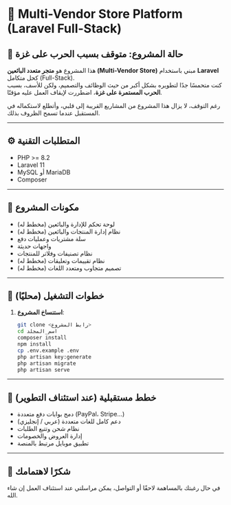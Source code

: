 # 🛒 Multi-Vendor Store Platform (Laravel Full-Stack)

## 🛑 حالة المشروع: متوقف بسبب الحرب على غزة

هذا المشروع هو **متجر متعدد البائعين (Multi-Vendor Store)** مبني باستخدام **Laravel** كحل متكامل (Full-Stack).  
كنت متحمسًا جدًا لتطويره بشكل أكبر من حيث الوظائف والتصميم، ولكن للأسف، بسبب **الحرب المستمرة على غزة**، اضطررت لإيقاف العمل عليه مؤقتًا.

رغم التوقف، لا يزال هذا المشروع من المشاريع القريبة إلى قلبي، وأتطلع لاستكماله في المستقبل عندما تسمح الظروف بذلك.

---

## ⚙️ المتطلبات التقنية

- PHP >= 8.2  
- Laravel 11  
- MySQL أو MariaDB  
- Composer  

---

## 🧱 مكونات المشروع

- (مخطط له) لوحة تحكم للإدارة والبائعين  
- (مخطط له) نظام إدارة المنتجات والبائعين  
- سلة مشتريات وعمليات دفع  
- واجهات حديثة  
- نظام تصنيفات وفلاتر للمنتجات  
- نظام تقييمات وتعليقات (مخطط له)  
- تصميم متجاوب ومتعدد اللغات (مخطط له)

---

## 🚀 خطوات التشغيل (محليًا)

1. **استنساخ المشروع**:
    ```bash
    git clone <رابط المشروع>
    cd اسم_المجلد
    composer install
    npm install
    cp .env.example .env
    php artisan key:generate
    php artisan migrate
    php artisan serve
    ```

---

## 🔭 خطط مستقبلية (عند استئناف التطوير)

- دمج بوابات دفع متعددة (PayPal، Stripe...)
- دعم كامل للغات متعددة (عربي / إنجليزي)
- نظام شحن وتتبع الطلبات
- إدارة العروض والخصومات
- تطبيق موبايل مرتبط بالمنصة

---

## 🙏 شكرًا لاهتمامك

في حال رغبتك بالمساهمة لاحقًا أو التواصل، يمكن مراسلتي عند استئناف العمل إن شاء الله.

